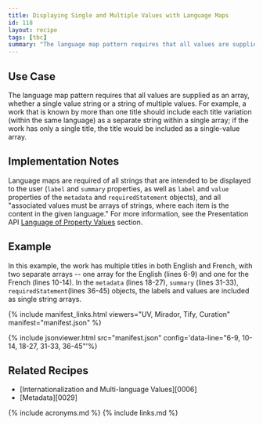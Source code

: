 ```yaml
---
title: Displaying Single and Multiple Values with Language Maps
id: 118
layout: recipe
tags: [tbc]
summary: "The language map pattern requires that all values are supplied as an array, whether a single value string or a string of multiple values."
---
```


## Use Case

The language map pattern requires that all values are supplied as an array, whether a single value string or a string of multiple values. For example, a work that is known by more than one title should include each title variation (within the same language) as a separate string within a single array; if the work has only a single title, the title would be included as a single-value array.

## Implementation Notes

Language maps are required of all strings that are intended to be displayed to the user (`label` and `summary` properties, as well as `label` and `value` properties of the `metadata` and `requiredStatement` objects), and all "associated values must be arrays of strings, where each item is the content in the given language." For more information, see the Presentation API
[Language of Property Values](https://iiif.io/api/presentation/3.0/#44-language-of-property-values) section.

## Example

In this example, the work has multiple titles in both English and French, with two separate arrays -- one array for the English (lines 6-9) and one for the French (lines 10-14). In the `metadata` (lines 18-27), `summary` (lines 31-33), `requiredStatement`(lines 36-45) objects, the labels and values are included as single string arrays.

{% include manifest_links.html viewers="UV, Mirador, Tify, Curation" manifest="manifest.json" %}

{% include jsonviewer.html src="manifest.json" config='data-line="6-9, 10-14, 18-27, 31-33, 36-45"'%}

## Related Recipes

* [Internationalization and Multi-language Values][0006]
* [Metadata][0029]

{% include acronyms.md %}
{% include links.md %}
